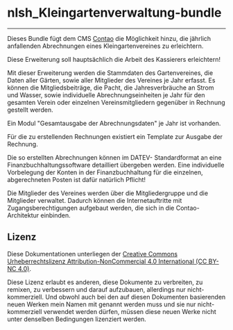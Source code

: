 # nlsh_Kleingartenverwaltung-bundle
----------------------------------

Dieses Bundle fügt dem CMS [Contao](http://www.contao.org "http://www.contao.org") die Möglichkeit hinzu, die jährlich anfallenden Abrechnungen eines Kleingartenvereines zu erleichtern.

Diese Erweiterung soll hauptsächlich die Arbeit des Kassierers erleichtern!

Mit dieser Erweiterung werden die Stammdaten des Gartenvereines, die Daten aller Gärten, sowie aller Mitglieder des Vereines je Jahr erfasst.
Es können die Mitgliedsbeiträge, die Pacht, die Jahresverbräuche an Strom und Wasser, sowie individuelle Abrechnungseinheiten je Jahr für den gesamten Verein oder einzelnen Vereinsmitgliedern gegenüber in Rechnung gestellt werden.

Ein Modul "Gesamtausgabe der Abrechnungsdaten"  je Jahr ist vorhanden.

Für die zu erstellenden Rechnungen existiert ein Template zur Ausgabe der Rechnung.

Die so erstellten Abrechnungen können im DATEV- Standardformat an eine Finanzbuchhaltungssoftware detailliert übergeben werden.
Eine individuelle Vorbelegung der Konten in der Finanzbuchhaltung für die einzelnen, abgerechneten Posten ist dafür natürlich Pflicht!

Die Mitglieder des Vereines werden über die Mitgliedergruppe und die Mitglieder verwaltet.
Dadurch können die Internetauftritte mit Zugangsberechtigungen aufgebaut werden, die sich in die Contao- Architektur einbinden.

## Lizenz

Diese Dokumentationen unterliegen der [Creative Commons Urheberrechtslizenz Attribution-NonCommercial 4.0 International (CC BY-NC 4.0)](http://creativecommons.org/licenses/by-nc/4.0/).

Diese Lizenz erlaubt es anderen, diese Dokumente zu verbreiten, zu remixen, zu verbessern und darauf aufzubauen, allerdings nur nicht-kommerziell. Und obwohl auch bei den auf diesen Dokumenten basierenden neuen Werken mein Namen mit genannt werden muss und sie nur nicht-kommerziell verwendet werden dürfen, müssen diese neuen Werke nicht unter denselben Bedingungen lizenziert werden. 
